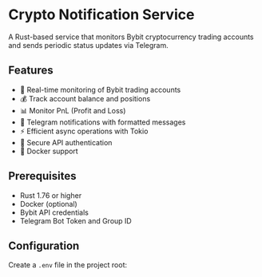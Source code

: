 # Crypto Notification Service

A Rust-based service that monitors Bybit cryptocurrency trading accounts and sends periodic status updates via Telegram.

## Features

- 🔄 Real-time monitoring of Bybit trading accounts
- 💰 Track account balance and positions
- 📊 Monitor PnL (Profit and Loss)
- 📱 Telegram notifications with formatted messages
- ⚡ Efficient async operations with Tokio
- 🔐 Secure API authentication
- 🐳 Docker support

## Prerequisites

- Rust 1.76 or higher
- Docker (optional)
- Bybit API credentials
- Telegram Bot Token and Group ID

## Configuration

Create a `.env` file in the project root: 